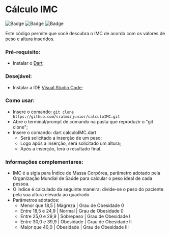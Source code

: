# Cálculo IMC
![Badge](https://img.shields.io/static/v1?label=DART&message=2.15.0&color=0175C2&style=for-the-badge&logo=dart) ![Badge](https://img.shields.io/static/v1?label=Linkedin&message=sralmirjunior&color=0e76a8&style=for-the-badge&logo=linkedin) ![Badge](https://img.shields.io/static/v1?label=Code&message=IMC&color=000000&style=for-the-badge&logo=github) 


Este código permite que você descubra o IMC de acordo com os valores de peso e altura inseridos.

### Pré-requisito:
* Instalar o [Dart](https://dart.dev/get-dart);

### Desejável:
* Instalar a IDE [Visual Studio Code](https://code.visualstudio.com/download);

### Como usar:
* Insere o comando: ``` git clone https://github.com/sralmirjunior/calculoIMC.git ```
* Abre o terminal/prompt de comando na pasta que reproduzir o "git clone";
* Insere o comando: dart calculoIMC.dart 
  * Será solicitado a inserção de um peso;
  * Logo após a inserção, será solicitado um altura;
  * Após a inserção, terá o resultado final. 

### Informações complementares:
* IMC é a sigla para Índice de Massa Corpórea, parâmetro adotado pela Organização Mundial de Saúde para calcular o peso ideal de cada pessoa.
* O índice é calculado da seguinte maneira: divide-se o peso do paciente pela sua altura elevada ao quadrado. 
* Parâmetros adotados:
  * Menor que 18,5 | Magreza | Grau de Obesidade 0
  * Entre 18,5 e 24,9 | Normal | Grau de Obesidade 0
  * Entre 25,0 e 29,9 | Sobrepeso | Grau de Obesidade I
  * Entre 30,0 e 39,9 | Obesidade | Grau de Obesidade II
  * Maior que 40,0 | Obesidade | Grau de Obesidade III
